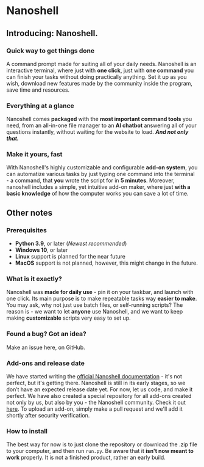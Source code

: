 # Nanoshell
## Introducing: Nanoshell.
### Quick way to get things done
A command prompt made for suiting all of your daily needs. Nanoshell is an interactive terminal, where just with **one click**, just with **one command** you can finish your tasks without doing practically anything. Set it up as you wish, download new features made by the community inside the program, save time and resources.
### Everything at a glance
Nanoshell comes **packaged** with the **most important command tools** you need, from an all-in-one file manager to an **AI chatbot** answering all of your questions instantly, without waiting for the website to load. ***And not only that.***
### Make it yours, fast
With Nanoshell's highly customizable and configurable **add-on system**, you can automatize various tasks by just typing one command into the terminal - a command, that **you** wrote the script for in **5 minutes**.
Moreover, nanoshell includes a simple, yet intuitive add-on maker, where just **with a basic knowledge** of how the computer works you can save a lot of time.
## Other notes
### Prerequisites
- **Python 3.9**, or later (*Newest recommended*)
- **Windows 10**, or later
- **Linux** support is planned for the near future
- **MacOS** support is not planned, however, this might change in the future.
### What is it exactly?
Nanoshell was **made for daily use** - pin it on your taskbar, and launch with one click. Its main purpose is to make repeatable tasks way **easier to make**. You may ask, why not just use batch files, or self-running scripts? The reason is - we want to let **anyone** use Nanoshell, and we want to keep making **customizable** scripts very easy to set up.
### Found a bug? Got an idea?
Make an issue here, on GitHub.
### Add-ons and release date
We have started writing the [official Nanoshell documentation](https://nanoshell.gitbook.io/nanoshell/) - it's not perfect, but it's getting there.
Nanoshell is still in its early stages, so we don’t have an expected release date yet. For now, let us code, and make it perfect.
We have also created a special repository for all add-ons created not only by us, but also by you - the Nanoshell community. Check it out [here](https://github.com/Kwadratz/nanoshell-addons). To upload an add-on, simply make a pull request and we'll add it shortly after security verification.
### How to install
The best way for now is to just clone the repository or download the .zip file to your computer, and then run ```run.py```. Be aware that it **isn't now meant to work** properly. It is not a finished product, rather an early build.
